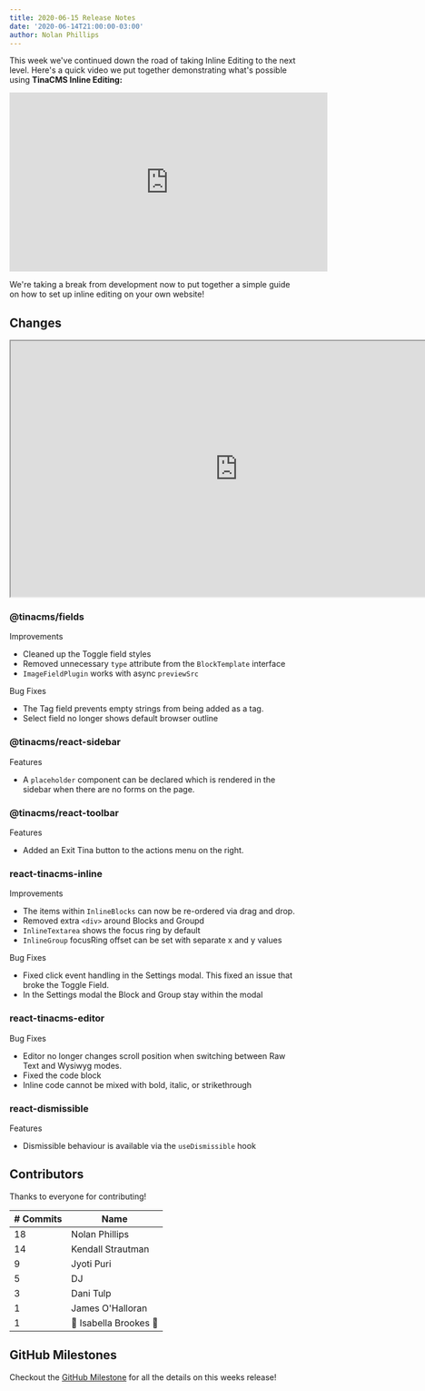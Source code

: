 ```yaml
---
title: 2020-06-15 Release Notes
date: '2020-06-14T21:00:00-03:00'
author: Nolan Phillips
---
```

This week we've continued down the road of taking Inline Editing to the next level. Here's a quick video we put together demonstrating what's possible using **TinaCMS Inline Editing:**

<iframe width="560" height="315" src="https://www.youtube.com/embed/4qGz0cP_DSA" frameborder="0" allow="accelerometer; autoplay; encrypted-media; gyroscope; picture-in-picture" allowfullscreen></iframe>

We're taking a break from development now to put together a simple guide on how to set up inline editing on your own website!

## Changes

<iframe width="800" height="450" src="https://www.figma.com/embed?embed_host=share&url=https://www.figma.com/file/QF89I4kmetn7YBG5mg9XrB/Tina-Editing-Workflow-%7C-March-2020-Sketches?node-id=0%3A1&chrome=DOCUMENTATION" allowfullscreen></iframe>

### @tinacms/fields

Improvements

* Cleaned up the Toggle field styles
* Removed unnecessary `type` attribute from the `BlockTemplate` interface
* `ImageFieldPlugin` works with async `previewSrc`

Bug Fixes

* The Tag field prevents empty strings from being added as a tag.
* Select field no longer shows default browser outline

### @tinacms/react-sidebar

Features

* A `placeholder` component can be declared which is rendered in the sidebar when there are no forms on the page.

### @tinacms/react-toolbar

Features

* Added an Exit Tina button to the actions menu on the right.

### **react-tinacms-inline**

Improvements

* The items within `InlineBlocks` can now be re-ordered via drag and drop.
* Removed extra `<div>` around Blocks and Groupd
* `InlineTextarea` shows the focus ring by default
* `InlineGroup` focusRing offset can be set with separate x and y values

Bug Fixes

* Fixed click event handling in the Settings modal. This fixed an issue that broke the Toggle Field.
* In the Settings modal the Block and Group stay within the modal

### react-tinacms-editor

Bug Fixes

* Editor no longer changes scroll position when switching between Raw Text and Wysiwyg modes.
* Fixed the code block
* Inline code cannot be mixed with bold, italic, or strikethrough

### react-dismissible

Features

* Dismissible behaviour is available via the `useDismissible` hook

## Contributors

Thanks to everyone for contributing!

| # Commits | Name |
| --- | --- |
| 18 | Nolan Phillips |
| 14 | Kendall Strautman |
| 9 | Jyoti Puri |
| 5 | DJ |
| 3 | Dani Tulp |
| 1 | James O'Halloran |
| 1 | 🎉 Isabella Brookes 🎉 |

## GitHub Milestones

Checkout the [GitHub Milestone](https://github.com/tinacms/tinacms/milestone/27?closed=1) for all the details on this weeks release!